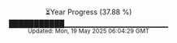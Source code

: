<p align="center">
⏳Year Progress (37.88 %)<br>
███████████▁▁▁▁▁▁▁▁▁▁▁▁▁▁▁▁▁▁▁ <br>
<sub>Updated: Mon, 19 May 2025 06:04:29 GMT</sub>
</p>

